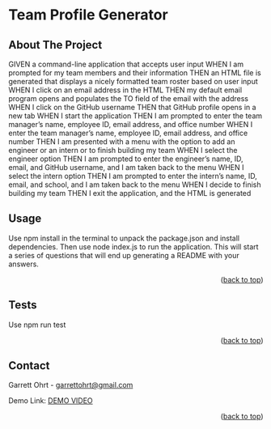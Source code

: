 <a name="readme-top"></a>
# Team Profile Generator

<!-- ABOUT THE PROJECT -->
## About The Project
GIVEN a command-line application that accepts user input
WHEN I am prompted for my team members and their information
THEN an HTML file is generated that displays a nicely formatted team roster based on user input
WHEN I click on an email address in the HTML
THEN my default email program opens and populates the TO field of the email with the address
WHEN I click on the GitHub username
THEN that GitHub profile opens in a new tab
WHEN I start the application
THEN I am prompted to enter the team manager’s name, employee ID, email address, and office number
WHEN I enter the team manager’s name, employee ID, email address, and office number
THEN I am presented with a menu with the option to add an engineer or an intern or to finish building my team
WHEN I select the engineer option
THEN I am prompted to enter the engineer’s name, ID, email, and GitHub username, and I am taken back to the menu
WHEN I select the intern option
THEN I am prompted to enter the intern’s name, ID, email, and school, and I am taken back to the menu
WHEN I decide to finish building my team
THEN I exit the application, and the HTML is generated



<!-- USAGE EXAMPLES -->
## Usage

Use npm install in the terminal to unpack the package.json and install dependencies. Then use node index.js to run the application. This will start a series of questions that will end up generating a README with your answers.



<p align="right">(<a href="#readme-top">back to top</a>)</p>

<!-- TEST -->
## Tests

Use npm run test



<p align="right">(<a href="#readme-top">back to top</a>)</p>


<!-- CONTACT -->
## Contact

Garrett Ohrt - garrettohrt@gmail.com

Demo Link: [DEMO VIDEO](https://drive.google.com/file/d/1GVG6XJWr_yys7KmRzkJKXsn77Zf2CnbX/view?usp=sharing)

<p align="right">(<a href="#readme-top">back to top</a>)</p>